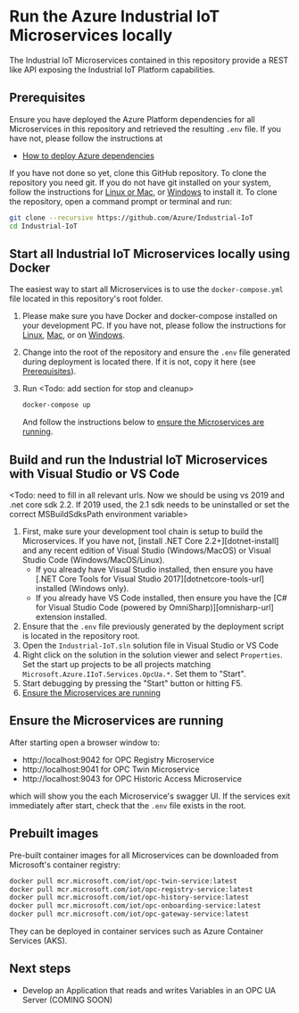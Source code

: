 # Run the Azure Industrial IoT Microservices locally

The Industrial IoT Microservices contained in this repository provide a REST like API exposing the Industrial IoT Platform capabilities. 

## Prerequisites

Ensure you have deployed the Azure Platform dependencies for all Microservices in this repository and retrieved the resulting `.env` file.  If you have not, please follow the instructions at

* [How to deploy Azure dependencies](howto-deploy-dependencies.md)

If you have not done so yet, clone this GitHub repository.  To clone the repository you need git.  If you do not have git installed on your system, follow the instructions for [Linux or Mac](https://git-scm.com/book/en/v2/Getting-Started-Installing-Git), or [Windows](https://gitforwindows.org/) to install it.  To clone the repository, open a command prompt or terminal and run:

```bash
git clone --recursive https://github.com/Azure/Industrial-IoT 
cd Industrial-IoT
```

## Start all Industrial IoT Microservices locally using Docker

The easiest way to start all Microservices is to use the `docker-compose.yml` file located in this repository's root folder.

1. Please make sure you have Docker and docker-compose installed on your development PC.  If you have not, please follow the instructions for [Linux](https://docs.docker.com/install/linux/docker-ce/ubuntu/), [Mac](https://docs.docker.com/docker-for-mac/install/), or on [Windows](https://docs.docker.com/docker-for-windows/install/).

2. Change into the root of the repository and ensure the `.env` file generated during deployment is located there.  If it is not, copy it here (see [Prerequisites](#Prerequisites)).  

3. Run
   <Todo: add section for stop and cleanup>

   ```bash
   docker-compose up
   ```

   And follow the instructions below to [ensure the Microservices are running](#Ensure-the-Microservices-are-running).

## Build and run the Industrial IoT Microservices with Visual Studio or VS Code

<Todo: need to fill in all relevant urls. Now we should be using vs 2019 and .net core sdk 2.2. If 2019 used, the 2.1 sdk needs to be uninstalled or set the correct MSBuildSdksPath environment variable>
1. First, make sure your development tool chain is setup to build the Microservices. If you have not, [install .NET Core 2.2+][dotnet-install] and any recent edition of Visual Studio (Windows/MacOS) or Visual Studio Code (Windows/MacOS/Linux).
   * If you already have Visual Studio installed, then ensure you have [.NET Core Tools for Visual Studio 2017][dotnetcore-tools-url] installed (Windows only).
   * If you already have VS Code installed, then ensure you have the [C# for Visual Studio Code (powered by OmniSharp)][omnisharp-url] extension installed.
2. Ensure that the `.env` file previously generated by the deployment script is located in the repository root.
3. Open the `Industrial-IoT.sln` solution file in Visual Studio or VS Code
4. Right click on the solution in the solution viewer and select `Properties`. Set the start up projects to be all projects matching `Microsoft.Azure.IIoT.Services.OpcUa.*`.  Set them to "Start".
5. Start debugging by pressing the "Start" button or hitting F5.
6. [Ensure the Microservices are running](#Ensure-the-Microservices-are-running)

## Ensure the Microservices are running
After starting open a browser window to:

* http://localhost:9042 for OPC Registry Microservice
* http://localhost:9041 for OPC Twin Microservice
* http://localhost:9043 for OPC Historic Access Microservice

which will show you the each Microservice's swagger UI. If the services exit immediately after start, check that the `.env` file exists in the root.  

## Prebuilt images

Pre-built container images for all Microservices can be downloaded from Microsoft's container registry:

```bash
docker pull mcr.microsoft.com/iot/opc-twin-service:latest
docker pull mcr.microsoft.com/iot/opc-registry-service:latest
docker pull mcr.microsoft.com/iot/opc-history-service:latest  
docker pull mcr.microsoft.com/iot/opc-onboarding-service:latest  
docker pull mcr.microsoft.com/iot/opc-gateway-service:latest
```

They can be deployed in container services such as Azure Container Services (AKS).

## Next steps

* Develop an Application that reads and writes Variables in an OPC UA Server (COMING SOON)
